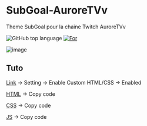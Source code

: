 # SubGoal-AuroreTVv
Theme SubGoal pour la chaine Twitch AuroreTVv 

![GitHub top language](https://img.shields.io/github/languages/top/TheMaxium69/SubGoal-AuroreTVv)
[![For](https://img.shields.io/badge/For-AuroreTVv-red)](https://twitch.tv/Auroretvv)

![image](https://user-images.githubusercontent.com/63310746/233851382-32c27cf1-618a-40b0-a645-11a35ae50560.png)

## Tuto
 
[Link](https://streamlabs.com/dashboard#/subgoal) -> Setting -> Enable Custom HTML/CSS -> Enabled

[HTML](https://raw.githubusercontent.com/TheMaxium69/SubGoal-AuroreTVv/main/import/index.html) -> Copy code

[CSS](https://raw.githubusercontent.com/TheMaxium69/SubGoal-AuroreTVv/main/import/style.css) -> Copy code

[JS](https://raw.githubusercontent.com/TheMaxium69/SubGoal-AuroreTVv/main/import/script.js) -> Copy code
